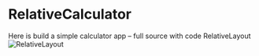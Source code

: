 # RelativeCalculator
Here is build a simple calculator app – full source  with code RelativeLayout
![RelativeLayout](https://drive.google.com/file/d/1EGDc8CDJRRAG5oHvJ7qskbnaO5SPFIm6/uc?usp=sharing)
